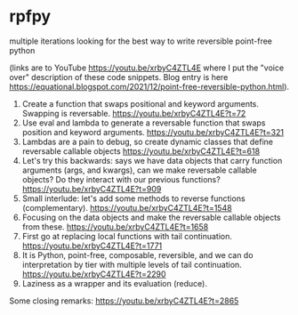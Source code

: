 # rpfpy
multiple iterations looking for the best way to write reversible point-free python

(links are to YouTube https://youtu.be/xrbyC4ZTL4E where I put the "voice over" description of these code snippets. Blog entry is here https://equational.blogspot.com/2021/12/point-free-reversible-python.html).

1) Create a function that swaps positional and keyword arguments. Swapping is reversable. https://youtu.be/xrbyC4ZTL4E?t=72
2) Use eval and lambda to generate a reversable function that swaps position and keyword arguments. https://youtu.be/xrbyC4ZTL4E?t=321
3) Lambdas are a pain to debug, so create dynamic classes that define reversable callable objects https://youtu.be/xrbyC4ZTL4E?t=618
4) Let's try this backwards: says we have data objects that carry function arguments (args, and kwargs), can we make reversable callable objects? Do they interact with our previous functions? https://youtu.be/xrbyC4ZTL4E?t=909
5) Small interlude: let's add some methods to reverse functions (complementary). https://youtu.be/xrbyC4ZTL4E?t=1548
6) Focusing on the data objects and make the reversable callable objects from these. https://youtu.be/xrbyC4ZTL4E?t=1658
7) First go at replacing local functions with tail continuation. https://youtu.be/xrbyC4ZTL4E?t=1771
8) It is Python, point-free, composable, reversible, and we can do interpretation by tier with multiple levels of tail continuation. https://youtu.be/xrbyC4ZTL4E?t=2290
9) Laziness as a wrapper and its evaluation (reduce).  

Some closing remarks:
    https://youtu.be/xrbyC4ZTL4E?t=2865
